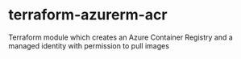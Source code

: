 # terraform-azurerm-acr
Terraform module which creates an Azure Container Registry and a managed identity with permission to pull images
